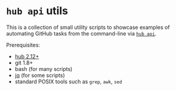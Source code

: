 # `hub api` utils

This is a collection of small utility scripts to showcase examples of automating
GitHub tasks from the command-line via [`hub api`](https://hub.github.com/hub-api.1.html).

Prerequisites:

* [hub 2.12+](https://github.com/github/hub/releases)
* git 1.8+
* bash (for many scripts)
* [jq](https://stedolan.github.io/jq/) (for some scripts)
* standard POSIX tools such as `grep`, `awk`, `sed`
